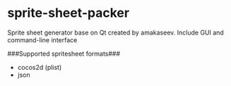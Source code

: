 # sprite-sheet-packer
Sprite sheet generator base on Qt created by amakaseev.
Include GUI and command-line interface

###Supported spritesheet formats###
* cocos2d (plist)
* json